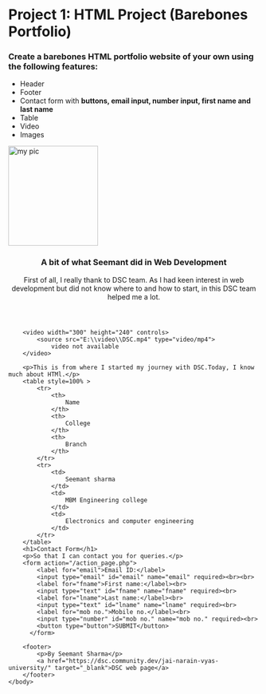 # Project 1: HTML Project (Barebones Portfolio)

### Create a barebones HTML portfolio website of your own using the following features: 

* Header
* Footer
* Contact form with **buttons, email input, number input, first name and last name**
* Table 
* Video
* Images

<!DOCTYPE html>
<html>
    <head>
        <title>My Journey in Web Development</title>
    </head>
    <body>
        <article>
            <img src="E:\\pic\\20201125_173407.jpg" alt="my pic" width="180" height="200"/>
            <header>
                <h3>A bit of what Seemant did in Web Development</h3>
                <p>First of all, I really thank to DSC team. As I had keen interest in web development but did not know where to and how to start, in this DSC team helped me a lot.</p>
            </header>
        </article>
        
        <video width="300" height="240" controls>
            <source src="E:\\video\\DSC.mp4" type="video/mp4">
                video not available
        </video>

        <p>This is from where I started my journey with DSC.Today, I know much about HTMl.</p>
        <table style=100% >
            <tr>
                <th>
                    Name
                </th>
                <th>
                    College
                </th>
                <th>
                    Branch
                </th>
            </tr>
            <tr>
                <td>
                    Seemant sharma
                </td>
                <td>
                    MBM Engineering college
                </td>
                <td>
                    Electronics and computer engineering
                </td>
            </tr>
        </table>
        <h1>Contact Form</h1>
        <p>So that I can contact you for queries.</p>
        <form action="/action_page.php">
            <label for="email">Email ID:</label>
            <input type="email" id="email" name="email" required><br><br>
            <label for="fname">First name:</label><br>
            <input type="text" id="fname" name="fname" required><br>
            <label for="lname">Last name:</label><br>
            <input type="text" id="lname" name="lname" required><br>
            <label for="mob no.">Mobile no.</label><br>
            <input type="number" id="mob no." name="mob no." required><br> 
            <button type="button">SUBMIT</button>
          </form>

        <footer>
            <p>By Seemant Sharma</p>
            <a href="https://dsc.community.dev/jai-narain-vyas-university/" target="_blank">DSC web page</a>
        </footer>
    </body>
</html>
